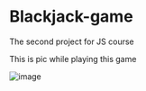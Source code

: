 # Blackjack-game
The second project for JS course 

This is pic while playing this game 

![image](https://github.com/WaleedZriqui/Blackjack-game/assets/90526475/c9df7160-3d70-4805-ace5-8d02f444d81e)
